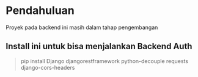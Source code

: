 # Pendahuluan
Proyek pada backend ini masih dalam tahap pengembangan
## Install ini untuk bisa menjalankan Backend Auth
> pip install Django djangorestframework python-decouple requests django-cors-headers